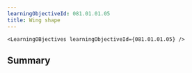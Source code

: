 ```yaml
---
learningObjectiveId: 081.01.01.05
title: Wing shape
---
```


```tsx eval
<LearningOBjectives learningObjectiveId={081.01.01.05} />
```

## Summary
